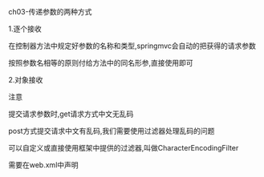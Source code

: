 ch03-传递参数的两种方式

1.逐个接收

在控制器方法中规定好参数的名称和类型,springmvc会自动的把获得的请求参数

按照参数名相等的原则付给方法中的同名形参,直接使用即可



2.对象接收



注意

提交请求参数时,get请求方式中文无乱码

post方式提交请求中文有乱码,我们需要使用过滤器处理乱码的问题

可以自定义或直接使用框架中提供的过滤器,叫做CharacterEncodingFilter

需要在web.xml中声明

